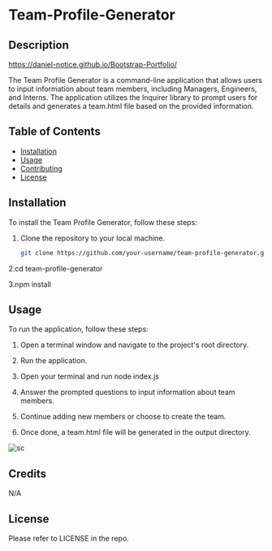 # Team-Profile-Generator

## Description

https://daniel-notice.github.io/Bootstrap-Portfolio/

The Team Profile Generator is a command-line application that allows users to input information about team members, including Managers, Engineers, and Interns. The application utilizes the Inquirer library to prompt users for details and generates a team.html file based on the provided information.
## Table of Contents

- [Installation](#installation)
- [Usage](#usage)
- [Contributing](#contributing)
- [License](#license)
## Installation

To install the Team Profile Generator, follow these steps:

1. Clone the repository to your local machine.
   ```bash
   git clone https://github.com/your-username/team-profile-generator.git


2.cd team-profile-generator

3.npm install


## Usage

To run the application, follow these steps:

1. Open a terminal window and navigate to the project's root directory.

2. Run the application.
 
3. Open your terminal and run node index.js
 
4. Answer the prompted questions to input information about team members.
 
5. Continue adding new members or choose to create the team.
 
6. Once done, a team.html file will be generated in the output directory.

![sc](https://github.com/Daniel-Notice/Bootstrap-Portfolio/assets/144740252/0aeb2c73-6464-4609-a17a-91bb4872e53a)

## Credits

N/A

## License

Please refer to LICENSE in the repo.



